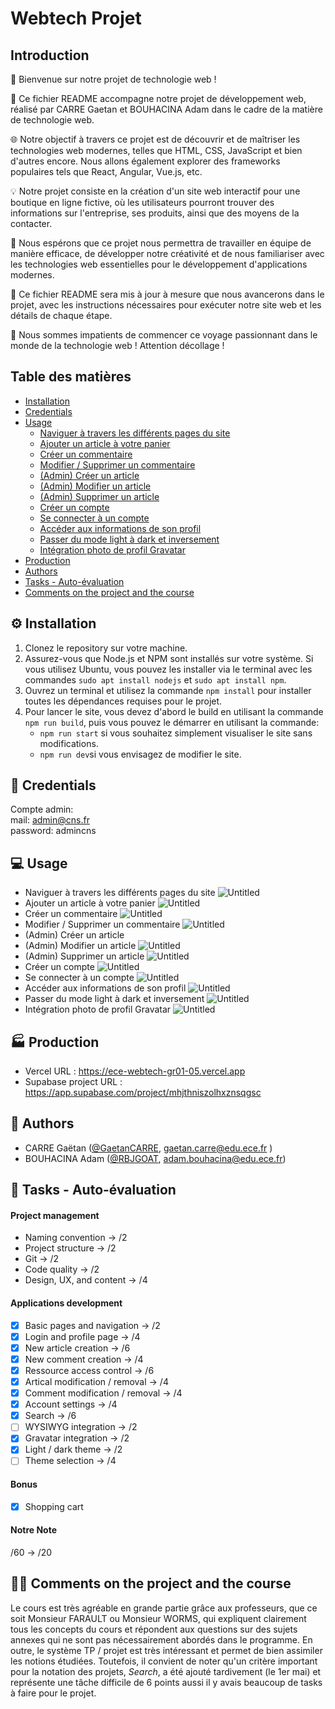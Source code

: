# Webtech Projet
## Introduction

👋 Bienvenue sur notre projet de technologie web !

📝 Ce fichier README accompagne notre projet de développement web, réalisé par CARRE Gaetan et BOUHACINA Adam dans le cadre de la matière de technologie web.

🌐 Notre objectif à travers ce projet est de découvrir et de maîtriser les technologies web modernes, telles que HTML, CSS, JavaScript et bien d'autres encore. Nous allons également explorer des frameworks populaires tels que React, Angular, Vue.js, etc.

💡 Notre projet consiste en la création d'un site web interactif pour une boutique en ligne fictive, où les utilisateurs pourront trouver des informations sur l'entreprise, ses produits, ainsi que des moyens de la contacter.

🤝 Nous espérons que ce projet nous permettra de travailler en équipe de manière efficace, de développer notre créativité et de nous familiariser avec les technologies web essentielles pour le développement d'applications modernes.

📌 Ce fichier README sera mis à jour à mesure que nous avancerons dans le projet, avec les instructions nécessaires pour exécuter notre site web et les détails de chaque étape.

🚀 Nous sommes impatients de commencer ce voyage passionnant dans le monde de la technologie web ! Attention décollage !
## Table des matières
- [Installation](#install)
- [Credentials](#cred)
- [Usage](#usage)
    - [Naviguer à travers les différents pages du site](#nav)
    - [Ajouter un article à votre panier](#artcart)
    - [Créer un commentaire](#createcomment)
    - [Modifier / Supprimer un commentaire](#modifcomment)
    - [(Admin) Créer un article](#createarticle)
    - [(Admin) Modifier un article](#modifarticle)
    - [(Admin) Supprimer un article](#suprarticle)
    - [Créer un compte](#createaccount)
    - [Se connecter à un compte](#connectaccount)
    - [Accéder aux informations de son profil](#profil)
    - [Passer du mode light à dark et inversement](#darktheme)
    - [Intégration photo de profil Gravatar](#gravatar)
- [Production](#prod)
- [Authors](#authors)
- [Tasks - Auto-évaluation](#tasks)
- [Comments on the project and the course](#cours)

## ⚙️ Installation <a name="install"></a>
1. Clonez le repository sur votre machine.
1. Assurez-vous que Node.js et NPM sont installés sur votre système. Si vous utilisez Ubuntu, vous pouvez les installer via le terminal avec les commandes ```sudo apt install nodejs``` et ```sudo apt install npm```.
1. Ouvrez un terminal et utilisez la commande ```npm install``` pour installer toutes les dépendances requises pour le projet.
1. Pour lancer le site, vous devez d'abord le build en utilisant la commande ```npm run build```, puis vous pouvez le démarrer en utilisant la commande: 
    - ```npm run start``` si vous souhaitez simplement visualiser le site sans modifications. 
    - ```npm run dev```si vous envisagez de modifier le site.

## 🔑 Credentials <a name="cred"></a>
Compte admin:    
mail: admin@cns.fr    
password: admincns

## 💻 Usage <a name="usage"></a>
- Naviguer à travers les différents pages du site <a name="nav"></a>
![Untitled](/demos/1.gif)
- Ajouter un article à votre panier <a name="artcart"></a>
![Untitled](/demos/2.gif)
- Créer un commentaire <a name="createcomment"></a>
![Untitled](/demos/3.gif)
- Modifier / Supprimer un commentaire <a name="modifcomment"></a>
![Untitled](/demos/4.gif)
- (Admin) Créer un article <a name="createarticle"></a>
- (Admin) Modifier un article <a name="modifarticle"></a>
![Untitled](/demos/5m.gif)
- (Admin) Supprimer un article <a name="suprarticle"></a>
![Untitled](/demos/5s.gif)
- Créer un compte <a name="createaccount"></a>
![Untitled](/demos/7.gif)
- Se connecter à un compte <a name="connectaccount"></a>
![Untitled](/demos/8.gif)
- Accéder aux informations de son profil <a name="profil"></a>
![Untitled](/demos/9.gif)
- Passer du mode light à dark et inversement <a name="darktheme"></a>
![Untitled](/demos/10.gif)
- Intégration photo de profil Gravatar <a name="gravatar"></a>
![Untitled](/demos/11.gif)

## 🏭  Production <a name="prod"></a>
- Vercel URL : https://ece-webtech-gr01-05.vercel.app
- Supabase project URL : https://app.supabase.com/project/mhjthniszolhxznsqgsc

## 🧑 Authors <a name="authors"></a>
- CARRE Gaëtan ([@GaetanCARRE](https://github.com/GaetanCARRE), gaetan.carre@edu.ece.fr ) 
- BOUHACINA Adam ([@RBJGOAT](https://github.com/RBJGOAT), adam.bouhacina@edu.ece.fr)

## 📝  Tasks - Auto-évaluation <a name="tasks"></a>
#### Project management
- Naming convention → /2
- Project structure → /2
- Git → /2
- Code quality → /2
- Design, UX, and content → /4

#### Applications development
- [X] Basic pages and navigation → /2
- [X] Login and profile page → /4
- [X] New article creation → /6
- [X] New comment creation → /4
- [X] Ressource access control → /6
- [X] Artical modification / removal → /4
- [X] Comment modification / removal → /4
- [X] Account settings → /4
- [X] Search → /6
- [ ] WYSIWYG integration → /2
- [X] Gravatar integration → /2
- [X] Light / dark theme → /2
- [ ] Theme selection → /4

#### Bonus
- [X] Shopping cart

#### Notre Note
/60 → /20 

## 👨‍🏫 Comments on the project and the course <a name="cours"></a>
Le cours est très agréable en grande partie grâce aux professeurs, que ce soit Monsieur FARAULT ou Monsieur WORMS, qui expliquent clairement tous les concepts du cours et répondent aux questions sur des sujets annexes qui ne sont pas nécessairement abordés dans le programme. En outre, le système TP / projet est très intéressant et permet de bien assimiler les notions étudiées. Toutefois, il convient de noter qu'un critère important pour la notation des projets, _Search_, a été ajouté tardivement (le 1er mai) et représente une tâche difficile de 6 points aussi il y avais beaucoup de tasks à faire pour le projet.

